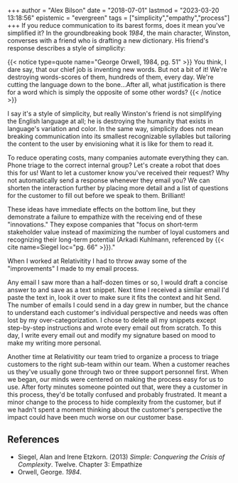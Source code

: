 +++
author = "Alex Bilson"
date = "2018-07-01"
lastmod = "2023-03-20 13:18:56"
epistemic = "evergreen"
tags = ["simplicity","empathy","process"]
+++
If you reduce communication to its barest forms, does it mean you've simplified it? In the groundbreaking book _1984_, the main character, Winston, converses with a friend who is drafting a new dictionary. His friend's response describes a style of simplicity:

{{< notice type=quote name="George Orwell, 1984, pg. 51" >}}
You think, I dare say, that our chief job is inventing new words. But not a bit of it! We're destroying words-scores of them, hundreds of them, every day. We're cutting the language down to the bone...After all, what justification is there for a word which is simply the opposite of some other words?
{{< /notice >}}

I say it's a style of simplicity, but really Winston's friend is not simplifying the English language at all; he is destroying the humanity that exists in language's variation and color. In the same way, simplicity does not mean breaking communication into its smallest recognizable syllables but tailoring the content to the user by envisioning what it is like for them to read it.

To reduce operating costs, many companies automate everything they can. Phone triage to the correct internal group? Let's create a robot that does this for us! Want to let a customer know you've received their request? Why not automatically send a response whenever they email you? We can shorten the interaction further by placing more detail and a list of questions for the customer to fill out before we speak to them. Brilliant!

These ideas have immediate effects on the bottom line, but they demonstrate a failure to empathize with the receiving end of these "innovations." They expose companies that "focus on short-term stakeholder value instead of maximizing the number of loyal customers and recognizing their long-term potential (Arkadi Kuhlmann, referenced by {{< cite name=Siegel loc="pg. 66" >}})."

When I worked at Relativitity I had to throw away some of the "improvements" I made to my email process.

Any email I saw more than a half-dozen times or so, I would draft a concise answer to and save as a text snippet. Next time I received a similar email I'd paste the text in, look it over to make sure it fits the context and hit Send. The number of emails I could send in a day grew in number, but the chance to understand each customer's individual perspective and needs was often lost by my over-categorization. I chose to delete all my snippets except step-by-step instructions and wrote every email out from scratch. To this day, I write every email out and modify my signature based on mood to make my writing more personal.

Another time at Relativitity our team tried to organize a process to triage customers to the right sub-team within our team. When a customer reaches us they've usually gone through two or three support personnel first. When we began, our minds were centered on making the process easy for us to use. After forty minutes someone pointed out that, were they a customer in this process, they'd be totally confused and probably frustrated. It meant a minor change to the process to hide complexity from the customer, but if we hadn't spent a moment thinking about the customer's perspective the impact could have been much worse on our customer base.

## References

- Siegel, Alan and Irene Etzkorn. (2013) _Simple: Conquering the Crisis of Complexity_. Twelve. Chapter 3: Empathize
- Orwell, George. _1984_.
